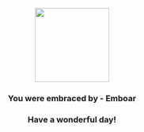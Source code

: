 <p align="center">
    <img src="https://raw.githubusercontent.com/PokeAPI/sprites/master/sprites/pokemon/500.png" width="150" height="150">
</p>
<h3 align="center">You were embraced by - <b>Emboar</b></h3>
<h3 align="center">Have a wonderful day!</h3>
